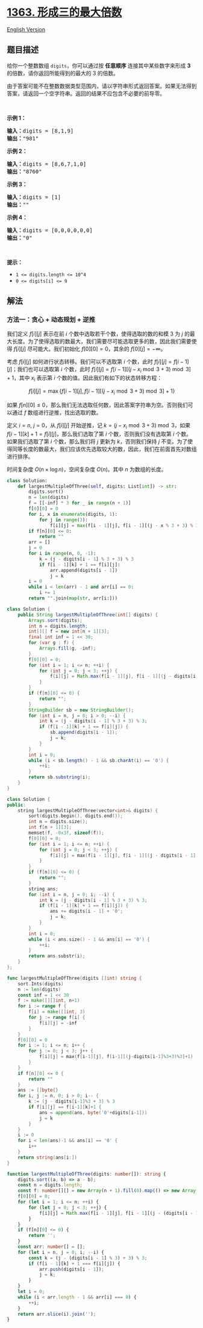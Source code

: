 # [1363. 形成三的最大倍数](https://leetcode.cn/problems/largest-multiple-of-three)

[English Version](/solution/1300-1399/1363.Largest%20Multiple%20of%20Three/README_EN.md)

## 题目描述

<!-- 这里写题目描述 -->

<p>给你一个整数数组&nbsp;<code>digits</code>，你可以通过按 <strong>任意顺序</strong> 连接其中某些数字来形成 <strong>3</strong> 的倍数，请你返回所能得到的最大的 3 的倍数。</p>

<p>由于答案可能不在整数数据类型范围内，请以字符串形式返回答案。如果无法得到答案，请返回一个空字符串。返回的结果不应包含不必要的前导零。</p>

<p>&nbsp;</p>

<p><strong>示例 1：</strong></p>

<pre>
<strong>输入：</strong>digits = [8,1,9]
<strong>输出：</strong>"981"
</pre>

<p><strong>示例 2：</strong></p>

<pre>
<strong>输入：</strong>digits = [8,6,7,1,0]
<strong>输出：</strong>"8760"
</pre>

<p><strong>示例 3：</strong></p>

<pre>
<strong>输入：</strong>digits = [1]
<strong>输出：</strong>""
</pre>

<p><strong>示例 4：</strong></p>

<pre>
<strong>输入：</strong>digits = [0,0,0,0,0,0]
<strong>输出：</strong>"0"
</pre>

<p>&nbsp;</p>

<p><strong>提示：</strong></p>

<ul>
	<li><code>1 &lt;= digits.length &lt;= 10^4</code></li>
	<li><code>0 &lt;= digits[i] &lt;= 9</code></li>
</ul>

## 解法

### 方法一：贪心 + 动态规划 + 逆推

我们定义 $f[i][j]$ 表示在前 $i$ 个数中选取若干个数，使得选取的数的和模 $3$ 为 $j$ 的最大长度。为了使得选取的数最大，我们需要尽可能选取更多的数，因此我们需要使得 $f[i][j]$ 尽可能大。我们初始化 $f[0][0] = 0$，其余的 $f[0][j] = -\infty$。

考虑 $f[i][j]$ 如何进行状态转移。我们可以不选取第 $i$ 个数，此时 $f[i][j] = f[i - 1][j]$；我们也可以选取第 $i$ 个数，此时 $f[i][j] = f[i - 1][(j - x_i \bmod 3 + 3) \bmod 3] + 1$，其中 $x_i$ 表示第 $i$ 个数的值。因此我们有如下的状态转移方程：

$$
f[i][j] = \max \{ f[i - 1][j], f[i - 1][(j - x_i \bmod 3 + 3) \bmod 3] + 1 \}
$$

如果 $f[n][0] \le 0$，那么我们无法选取任何数，因此答案字符串为空。否则我们可以通过 $f$ 数组进行逆推，找出选取的数。

定义 $i = n$, $j = 0$，从 $f[i][j]$ 开始逆推，记 $k = (j - x_i \bmod 3 + 3) \bmod 3$，如果 $f[i - 1][k] + 1 = f[i][j]$，那么我们选取了第 $i$ 个数，否则我们没有选取第 $i$ 个数。如果我们选取了第 $i$ 个数，那么我们将 $j$ 更新为 $k$，否则我们保持 $j$ 不变。为了使得同等长度的数最大，我们应该优先选取较大的数，因此，我们在前面首先对数组进行排序。

时间复杂度 $O(n \times \log n)$，空间复杂度 $O(n)$。其中 $n$ 为数组的长度。

<!-- tabs:start -->

```python
class Solution:
    def largestMultipleOfThree(self, digits: List[int]) -> str:
        digits.sort()
        n = len(digits)
        f = [[-inf] * 3 for _ in range(n + 1)]
        f[0][0] = 0
        for i, x in enumerate(digits, 1):
            for j in range(3):
                f[i][j] = max(f[i - 1][j], f[i - 1][(j - x % 3 + 3) % 3] + 1)
        if f[n][0] <= 0:
            return ""
        arr = []
        j = 0
        for i in range(n, 0, -1):
            k = (j - digits[i - 1] % 3 + 3) % 3
            if f[i - 1][k] + 1 == f[i][j]:
                arr.append(digits[i - 1])
                j = k
        i = 0
        while i < len(arr) - 1 and arr[i] == 0:
            i += 1
        return "".join(map(str, arr[i:]))
```

```java
class Solution {
    public String largestMultipleOfThree(int[] digits) {
        Arrays.sort(digits);
        int n = digits.length;
        int[][] f = new int[n + 1][3];
        final int inf = 1 << 30;
        for (var g : f) {
            Arrays.fill(g, -inf);
        }
        f[0][0] = 0;
        for (int i = 1; i <= n; ++i) {
            for (int j = 0; j < 3; ++j) {
                f[i][j] = Math.max(f[i - 1][j], f[i - 1][(j - digits[i - 1] % 3 + 3) % 3] + 1);
            }
        }
        if (f[n][0] <= 0) {
            return "";
        }
        StringBuilder sb = new StringBuilder();
        for (int i = n, j = 0; i > 0; --i) {
            int k = (j - digits[i - 1] % 3 + 3) % 3;
            if (f[i - 1][k] + 1 == f[i][j]) {
                sb.append(digits[i - 1]);
                j = k;
            }
        }
        int i = 0;
        while (i < sb.length() - 1 && sb.charAt(i) == '0') {
            ++i;
        }
        return sb.substring(i);
    }
}
```

```cpp
class Solution {
public:
    string largestMultipleOfThree(vector<int>& digits) {
        sort(digits.begin(), digits.end());
        int n = digits.size();
        int f[n + 1][3];
        memset(f, -0x3f, sizeof(f));
        f[0][0] = 0;
        for (int i = 1; i <= n; ++i) {
            for (int j = 0; j < 3; ++j) {
                f[i][j] = max(f[i - 1][j], f[i - 1][(j - digits[i - 1] % 3 + 3) % 3] + 1);
            }
        }
        if (f[n][0] <= 0) {
            return "";
        }
        string ans;
        for (int i = n, j = 0; i; --i) {
            int k = (j - digits[i - 1] % 3 + 3) % 3;
            if (f[i - 1][k] + 1 == f[i][j]) {
                ans += digits[i - 1] + '0';
                j = k;
            }
        }
        int i = 0;
        while (i < ans.size() - 1 && ans[i] == '0') {
            ++i;
        }
        return ans.substr(i);
    }
};
```

```go
func largestMultipleOfThree(digits []int) string {
	sort.Ints(digits)
	n := len(digits)
	const inf = 1 << 30
	f := make([][]int, n+1)
	for i := range f {
		f[i] = make([]int, 3)
		for j := range f[i] {
			f[i][j] = -inf
		}
	}
	f[0][0] = 0
	for i := 1; i <= n; i++ {
		for j := 0; j < 3; j++ {
			f[i][j] = max(f[i-1][j], f[i-1][(j-digits[i-1]%3+3)%3]+1)
		}
	}
	if f[n][0] <= 0 {
		return ""
	}
	ans := []byte{}
	for i, j := n, 0; i > 0; i-- {
		k := (j - digits[i-1]%3 + 3) % 3
		if f[i][j] == f[i-1][k]+1 {
			ans = append(ans, byte('0'+digits[i-1]))
			j = k
		}
	}
	i := 0
	for i < len(ans)-1 && ans[i] == '0' {
		i++
	}
	return string(ans[i:])
}
```

```ts
function largestMultipleOfThree(digits: number[]): string {
    digits.sort((a, b) => a - b);
    const n = digits.length;
    const f: number[][] = new Array(n + 1).fill(0).map(() => new Array(3).fill(-Infinity));
    f[0][0] = 0;
    for (let i = 1; i <= n; ++i) {
        for (let j = 0; j < 3; ++j) {
            f[i][j] = Math.max(f[i - 1][j], f[i - 1][(j - (digits[i - 1] % 3) + 3) % 3] + 1);
        }
    }
    if (f[n][0] <= 0) {
        return '';
    }
    const arr: number[] = [];
    for (let i = n, j = 0; i; --i) {
        const k = (j - (digits[i - 1] % 3) + 3) % 3;
        if (f[i - 1][k] + 1 === f[i][j]) {
            arr.push(digits[i - 1]);
            j = k;
        }
    }
    let i = 0;
    while (i < arr.length - 1 && arr[i] === 0) {
        ++i;
    }
    return arr.slice(i).join('');
}
```

<!-- tabs:end -->

<!-- end -->
